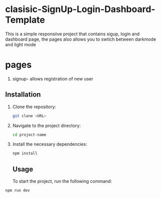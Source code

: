 # clasisic-SignUp-Login-Dashboard-Template

This is a simple responsiive project that contains sigup, login and dashboard page, the pages also allows you to swtich between darkmode and light mode

# pages

1.  signup- allows registration of new user

## Installation

1. Clone the repository:
   ```bash
   git clone <URL>
   ```
2. Navigate to the project directory:
   ```bash
   cd project-name
   ```
3. Install the necessary dependencies:

   ```bash
   npm install
   ```

   ## Usage

   To start the project, run the following command:

```bash
npm run dev
```
